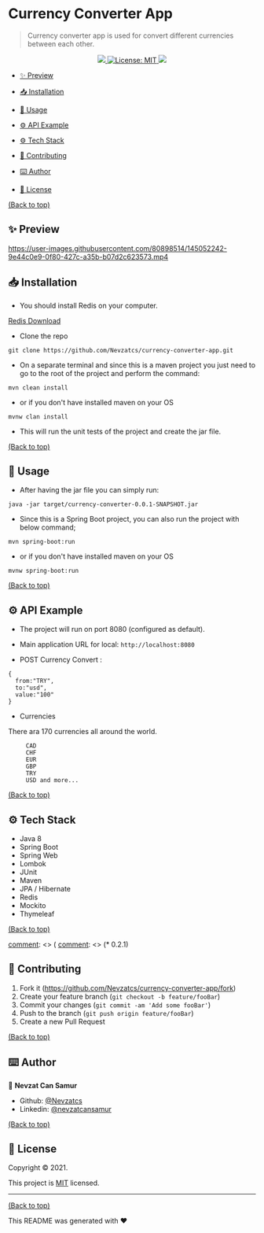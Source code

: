 # Currency Converter App

> Currency converter app is used for convert different currencies between each other. 
<p align="center">
  <a href="">
    <img src="https://img.shields.io/travis/dbader/node-datadog-metrics/master.svg?style=flat-square" />
  </a>
  <a href="https://github.com/113-GittiGidiyor-Java-Spring-Bootcamp/gittigidiyor-graduation-project-mGungorr/blob/main/LICENSE">
    <img alt="License: MIT" src="https://img.shields.io/badge/license-MIT-yellow.svg" target="_blank" />
  </a>
  <a href="">
    <img src="https://codecov.io/gh/kefranabg/readme-md-generator/branch/master/graph/badge.svg" />
  </a>
</p>

- [✨ Preview](#demo-preview)
- [📥 Installation](#installation)
- [🚀 Usage](#usage)
- [⚙️ API Example](#contribute)
- [⚙️ Tech Stack](#contribute)

- [🤝 Contributing](#license)
- [⌨️ Author](#footer)
- [📝 License](#license)

[(Back to top)](#table-of-contents)
## ✨ Preview



https://user-images.githubusercontent.com/80898514/145052242-9e44c0e9-0f80-427c-a35b-b07d2c623573.mp4







## 📥 Installation
- You should install Redis on your computer.

[Redis Download](https://redis.io/download)

- Clone the repo

```
git clone https://github.com/Nevzatcs/currency-converter-app.git
```

- On a separate terminal and since this is a maven project you just need to go to the root of the project and perform the
command:

```
mvn clean install
```

- or if you don't have installed maven on your OS

```
mvnw clan install
```

- This will run the unit tests of the project and create the jar file.

[(Back to top)](#table-of-contents)
## 🚀 Usage
- After having the jar file you can simply run:

```
java -jar target/currency-converter-0.0.1-SNAPSHOT.jar
```

- Since this is a Spring Boot project, you can also run the project with below command;

```
mvn spring-boot:run
```

- or if you don't have installed maven on your OS

```
mvnw spring-boot:run
```
[(Back to top)](#table-of-contents)
## ⚙️ API Example
- The project will run on port 8080 (configured as default).



- Main application URL for local: `http://localhost:8080`



* POST Currency Convert :

```  
{
  from:"TRY",
  to:"usd",
  value:"100"
} 
  ```

* Currencies

 There ara 170 currencies all around the world.
```
     CAD
     CHF
     EUR
     GBP
     TRY
     USD and more...
```
[(Back to top)](#table-of-contents)
## ⚙️ Tech Stack
- Java 8
- Spring Boot
- Spring Web
- Lombok
- JUnit
- Maven
- JPA / Hibernate
- Redis
- Mockito
- Thymeleaf

[(Back to top)](#table-of-contents)

[comment]: <> (
[comment]: <> (* 0.2.1)

[comment]: <> (    * CHANGE: Update docs &#40;module code remains unchanged&#41;)

[comment]: <> (* 0.2.0)

[comment]: <> (    * CHANGE: Remove `setDefaultXYZ&#40;&#41;`)

[comment]: <> (    * ADD: Add `init&#40;&#41;`)

[comment]: <> (* 0.1.1)

[comment]: <> (    * FIX: Crash when calling `baz&#40;&#41;` &#40;Thanks @GenerousContributorName!&#41;)

[comment]: <> (* 0.1.0)

[comment]: <> (    * The first proper release)

[comment]: <> (    * CHANGE: Rename `foo&#40;&#41;` to `bar&#40;&#41;`)

[comment]: <> (* 0.0.1)

[comment]: <> (    * Work in progress)


## 🤝 Contributing
1. Fork it (<https://github.com/Nevzatcs/currency-converter-app/fork>)
2. Create your feature branch (`git checkout -b feature/fooBar`)
3. Commit your changes (`git commit -am 'Add some fooBar'`)
4. Push to the branch (`git push origin feature/fooBar`)
5. Create a new Pull Request

[(Back to top)](#table-of-contents)
## ⌨️ Author


👤 **Nevzat Can Samur**

- Github: [@Nevzatcs](https://github.com/Nevzatcs)
- Linkedin: [@nevzatcansamur](https://www.linkedin.com/in/nevzatcansamur/)
  
[(Back to top)](#table-of-contents)
## 📝 License


Copyright © 2021.

This project is [MIT](https://github.com/Nevzatcs/player-app/blob/main/LICENSE) licensed.


---
[(Back to top)](#table-of-contents)

This README was generated with ❤️ 
